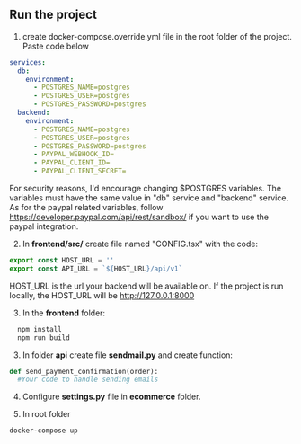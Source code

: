 
## Run the project

1. create docker-compose.override.yml file in the root folder of the project. Paste code below

```yml
services:
  db:
    environment:
      - POSTGRES_NAME=postgres
      - POSTGRES_USER=postgres
      - POSTGRES_PASSWORD=postgres
  backend:
    environment:
      - POSTGRES_NAME=postgres
      - POSTGRES_USER=postgres
      - POSTGRES_PASSWORD=postgres
      - PAYPAL_WEBHOOK_ID=
      - PAYPAL_CLIENT_ID=
      - PAYPAL_CLIENT_SECRET=

```

For security reasons, I'd encourage changing $POSTGRES variables. 
The variables must have the same value in "db" service and "backend" service. 
As for the paypal related variables, follow https://developer.paypal.com/api/rest/sandbox/
if you want to use the paypal integration. 

2. In **frontend/src/** create file named "CONFIG.tsx" with the code:
```typescript
export const HOST_URL = '' 
export const API_URL = `${HOST_URL}/api/v1`
```
HOST_URL is the url your backend will be available on. If the project is run locally,
the HOST_URL will be http://127.0.0.1:8000

3. In the **frontend** folder: 
```bash
  npm install
  npm run build
```

3. In folder **api** create file **sendmail.py** and create function:
```python
def send_payment_confirmation(order):
  #Your code to handle sending emails
```

4. Configure **settings.py** file in **ecommerce** folder. 

6. In root folder
```bash
docker-compose up
```

